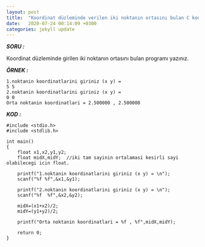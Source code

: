 ```yaml
---
layout: post
title:  "Koordinat düzleminde verilen iki noktanın ortasını bulan C kodu"
date:   2020-07-24 00:14:09 +0300
categories: jekyll update
---
```


***SORU :***

Koordinat düzleminde girilen iki noktanın ortasını bulan programı yazınız.

***ÖRNEK :***    
    
    1.noktanin koordinatlarini giriniz (x y) = 
    5 5
    2.noktanin koordinatlarini giriniz (x y) =
    0 0 
    Orta noktanin koordinatlari = 2.500000 , 2.500000


***KOD :***

    #include <stdio.h>
    #include <stdlib.h>

    int main()
    {
        float x1,x2,y1,y2;
        float midX,midY;  //iki tam sayinin ortalamasi kesirli sayi olabilecegi icin float.

        printf("1.noktanin koordinatlarini giriniz (x y) = \n");
        scanf("%f %f",&x1,&y1);

        printf("2.noktanin koordinatlarini giriniz (x y) = \n");
        scanf("%f  %f",&x2,&y2);

        midX=(x1+x2)/2;
        midY=(y1+y2)/2;

        printf("Orta noktanin koordinatlari = %f , %f",midX,midY);

        return 0;
    }